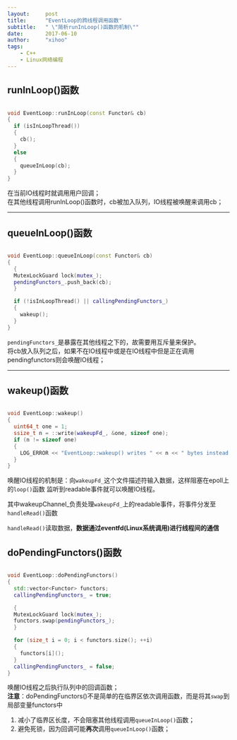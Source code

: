 ```yaml
---
layout:     post
title:      "EventLoop的跨线程调用函数"
subtitle:   " \"简析runInLoop()函数的机制\""
date:       2017-06-10 
author:     "xihoo"
tags:
    - C++
    - Linux网络编程
---
```


## runInLoop()函数

```c++

void EventLoop::runInLoop(const Functor& cb)
{
  if (isInLoopThread())
  {
    cb();
  }
  else
  {
    queueInLoop(cb);
  }
}

```

在当前IO线程时就调用用户回调；  
在其他线程调用runInLoop()函数时，cb被加入队列，IO线程被唤醒来调用cb；

***

## queueInLoop()函数

```c++

void EventLoop::queueInLoop(const Functor& cb)
{
  {
  MutexLockGuard lock(mutex_);
  pendingFunctors_.push_back(cb);
  }

  if (!isInLoopThread() || callingPendingFunctors_)
  {
    wakeup();
  }
}

```

`pendingFunctors_`是暴露在其他线程之下的，故需要用互斥量来保护。  
将cb放入队列之后，如果不在IO线程中或是在IO线程中但是正在调用pendingfunctors则会唤醒IO线程；  

***

## wakeup()函数

```c++

void EventLoop::wakeup()
{
  uint64_t one = 1;
  ssize_t n = ::write(wakeupFd_, &one, sizeof one);
  if (n != sizeof one)
  {
    LOG_ERROR << "EventLoop::wakeup() writes " << n << " bytes instead of 8";
  }
}

```

唤醒IO线程的机制是：向`wakeupFd_`这个文件描述符输入数据，这样阻塞在epoll上的`loop()`函数
监听到readable事件就可以唤醒IO线程。  

其中wakeupChannel_负责处理`wakeupFd_`上的readable事件，将事件分发至`handleRead()`函数  

`handleRead()`读取数据，**数据通过eventfd(Linux系统调用)进行线程间的通信**

## doPendingFunctors()函数

```c++

void EventLoop::doPendingFunctors()
{
  std::vector<Functor> functors;
  callingPendingFunctors_ = true;

  {
  MutexLockGuard lock(mutex_);
  functors.swap(pendingFunctors_);
  }

  for (size_t i = 0; i < functors.size(); ++i)
  {
    functors[i]();
  }
  callingPendingFunctors_ = false;
}

```

唤醒IO线程之后执行队列中的回调函数；  
**注意**：doPendingFunctors()不是简单的在临界区依次调用函数，而是将其`swap`到局部变量functors中
1. 减小了临界区长度，不会阻塞其他线程调用`queueInLoop()`函数；
2. 避免死锁，因为回调可能**再次**调用`queueInLoop()`函数；